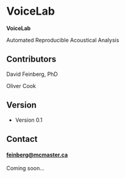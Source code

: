 VoiceLab
======
**VoiceLab**

Automated Reproducible Acoustical Analysis

## Contributors
David Feinberg, PhD  

Oliver Cook

## Version 
* Version 0.1

## Contact
#### feinberg@mcmaster.ca

Coming soon...
